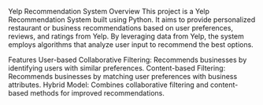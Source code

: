 Yelp Recommendation System
Overview
This project is a Yelp Recommendation System built using Python. It aims to provide personalized restaurant or business recommendations based on user preferences, reviews, and ratings from Yelp. By leveraging data from Yelp, the system employs algorithms that analyze user input to recommend the best options.

Features
User-based Collaborative Filtering: Recommends businesses by identifying users with similar preferences.
Content-based Filtering: Recommends businesses by matching user preferences with business attributes.
Hybrid Model: Combines collaborative filtering and content-based methods for improved recommendations.

